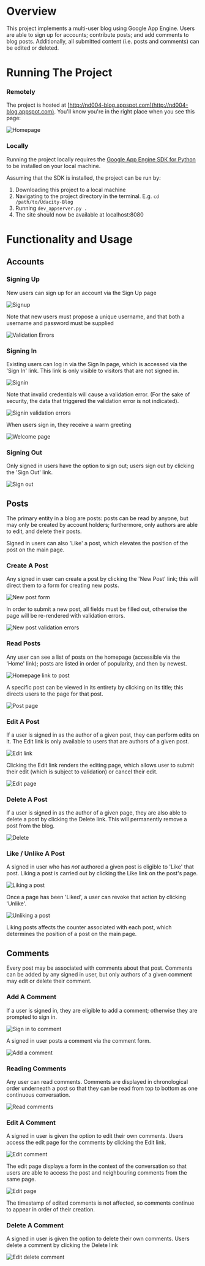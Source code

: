 # Overview
This project implements a multi-user blog using Google App Engine. Users are able to sign up for accounts; contribute posts; and add comments to blog posts. Additionally, all submitted content (i.e. posts and comments) can be edited or deleted.

# Running The Project

### Remotely

The project is hosted at [http://nd004-blog.appspot.com](http://nd004-blog.appspot.com). You'll know you're in the right place when you see this page:

![Homepage](screenshots/homepage.png)

### Locally

Running the project locally requires the [Google App Engine SDK for Python](https://cloud.google.com/appengine/docs/python/download) to be installed on your local machine.

Assuming that the SDK is installed, the project can be run by:

1. Downloading this project to a local machine
2. Navigating to the project directory in the terminal. E.g. `cd /path/to/Udacity-Blog`
3. Running `dev_appserver.py .`
4. The site should now be available at localhost:8080

# Functionality and Usage

## Accounts

### Signing Up

New users can sign up for an account via the Sign Up page

![Signup](screenshots/signup.png)

Note that new users must propose a unique username, and that both a username and password must be supplied

![Validation Errors](screenshots/signup-validation.png)

### Signing In

Existing users can log in via the Sign In page, which is accessed via the 'Sign In' link. This link is only visible to visitors that are not signed in.

![Signin](screenshots/signin.png)

Note that invalid credentials will cause a validation error. (For the sake of security, the data that triggered the validation error is not indicated).

![Signin validation errors](screenshots/signin-validation.png)

When users sign in, they receive a warm greeting

![Welcome page](screenshots/welcome.png)

### Signing Out

Only signed in users have the option to sign out; users sign out by clicking the 'Sign Out' link.

![Sign out](screenshots/signout.png)

## Posts

The primary entity in a blog are posts: posts can be read by anyone, but may only be created by account holders; furthermore, only authors are able to edit, and delete their posts.

Signed in users can also 'Like' a post, which elevates the position of the post on the main page.

### Create A Post

Any signed in user can create a post by clicking the 'New Post' link; this will direct them to a form for creating new posts.

![New post form](screenshots/new-post.png)

In order to submit a new post, all fields must be filled out, otherwise the page will be re-rendered with validation errors.

![New post validation errors](screenshots/new-post-validation.png)

### Read Posts

Any user can see a list of posts on the homepage (accessible via the 'Home' link); posts are listed in order of popularity, and then by newest.

![Homepage link to post](screenshots/post-link.png) 

A specific post can be viewed in its entirety by clicking on its title; this directs users to the page for that post.

![Post page](screenshots/post.png)

### Edit A Post

If a user is signed in as the author of a given post, they can perform edits on it. The Edit link is only available to users that are authors of a given post.

![Edit link](screenshots/edit-link.png)

Clicking the Edit link renders the editing page, which allows user to submit their edit (which is subject to validation) or cancel their edit.

![Edit page](screenshots/edit-page.png)

### Delete A Post

If a user is signed in as the author of a given page, they are also able to delete a post by clicking the Delete link. This will permanently remove a post from the blog.

![Delete](screenshots/delete-post.png)

### Like / Unlike A Post

A signed in user who has _not_ authored a given post is eligible to 'Like' that post. Liking a post is carried out by clicking the Like link on the post's page.

![Liking a post](screenshots/like.png)

Once a page has been 'Liked', a user can revoke that action by clicking 'Unlike'.

![Unliking a post](screenshots/unlike.png)

Liking posts affects the counter associated with each post, which determines the position of a post on the main page.

## Comments

Every post may be associated with comments about that post. Comments can be added by any signed in user, but only authors of a given comment may edit or delete their comment.

### Add A Comment

If a user is signed in, they are eligible to add a comment; otherwise they are prompted to sign in.

![Sign in to comment](screenshots/sign-in-to-comment.png)

A signed in user posts a comment via the comment form.

![Add a comment](screenshots/add-comment.png)

### Reading Comments

Any user can read comments. Comments are displayed in chronological order underneath a post so that they can be read from top to bottom as one continuous conversation.

![Read comments](screenshots/read-comments.png)

### Edit A Comment

A signed in user is given the option to edit their own comments. Users access the edit page for the comments by clicking the Edit link.

![Edit comment](screenshots/edit-comment-link.png)

The edit page displays a form in the context of the conversation so that users are able to access the post and neighbouring comments from the same page.

![Edit page](screenshots/comment-edit-page.png)

The timestamp of edited comments is not affected, so comments continue to appear in order of their creation.

### Delete A Comment

A signed in user is given the option to delete their own comments. Users delete a comment by clicking the Delete link

![Edit delete comment](screenshots/delete-comment-link.png)